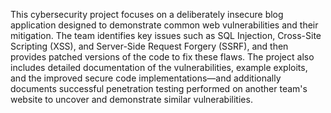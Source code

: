 This cybersecurity project focuses on a deliberately insecure blog application designed to demonstrate common web vulnerabilities and their mitigation. The team identifies key issues such as SQL Injection, Cross-Site Scripting (XSS), and Server-Side Request Forgery (SSRF), and then provides patched versions of the code to fix these flaws. The project also includes detailed documentation of the vulnerabilities, example exploits, and the improved secure code implementations—and additionally documents successful penetration testing performed on another team's website to uncover and demonstrate similar vulnerabilities.
